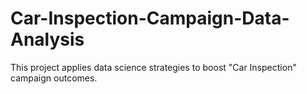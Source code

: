 # Car-Inspection-Campaign-Data-Analysis
This project applies data science strategies to boost "Car Inspection" campaign outcomes. 
